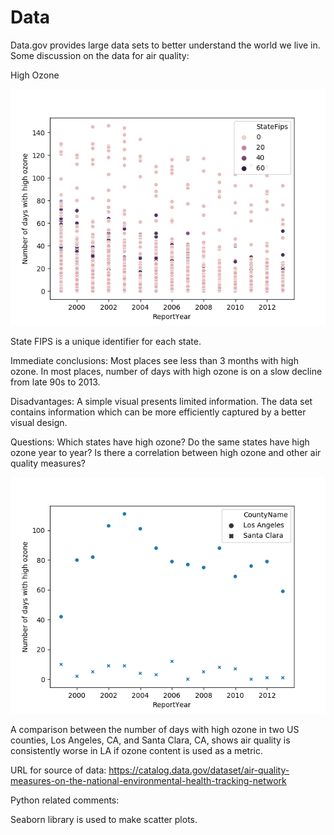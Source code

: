 # Data
Data.gov provides large data sets to better understand the world we live in.  Some discussion on the data for air quality: 

High Ozone

![Image description](AQ_3.png) 

State FIPS is a unique identifier for each state. 

Immediate conclusions:
Most places see less than 3 months with high ozone.  In most places, number of days with high ozone is on a slow decline from late 90s to 2013.  

Disadvantages:  A simple visual presents limited information.  The data set contains information which can be more efficiently captured by a better visual design.  

Questions:
Which states have high ozone? 
Do the same states have high ozone year to year?
Is there a correlation between high ozone and other air quality measures? 

![Image description](AQ_2.png) 

A comparison between the number of days with high ozone in two US counties, Los Angeles, CA, and Santa Clara, CA, shows air quality is consistently worse in LA if ozone content is used as a metric. 

URL for source of data:  https://catalog.data.gov/dataset/air-quality-measures-on-the-national-environmental-health-tracking-network

Python related comments:

Seaborn library is used to make scatter plots.  
